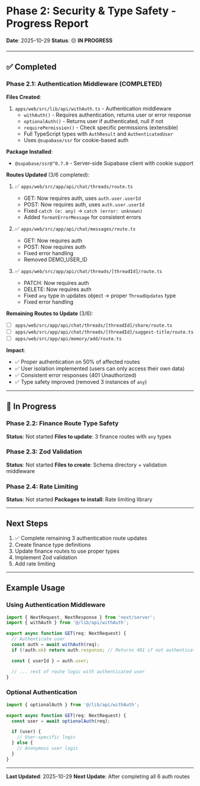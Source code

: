 # Phase 2: Security & Type Safety - Progress Report

**Date**: 2025-10-29
**Status**: 🟡 **IN PROGRESS**

---

## ✅ Completed

### Phase 2.1: Authentication Middleware (COMPLETED)

**Files Created**:
1. `apps/web/src/lib/api/withAuth.ts` - Authentication middleware
   - `withAuth()` - Requires authentication, returns user or error response
   - `optionalAuth()` - Returns user if authenticated, null if not
   - `requirePermission()` - Check specific permissions (extensible)
   - Full TypeScript types with `AuthResult` and `AuthenticatedUser`
   - Uses `@supabase/ssr` for cookie-based auth

**Package Installed**:
- `@supabase/ssr@^0.7.0` - Server-side Supabase client with cookie support

**Routes Updated** (3/6 completed):
1. ✅ `apps/web/src/app/api/chat/threads/route.ts`
   - GET: Now requires auth, uses `auth.user.userId`
   - POST: Now requires auth, uses `auth.user.userId`
   - Fixed `catch (e: any)` → `catch (error: unknown)`
   - Added `formatErrorMessage` for consistent errors

2. ✅ `apps/web/src/app/api/chat/messages/route.ts`
   - GET: Now requires auth
   - POST: Now requires auth
   - Fixed error handling
   - Removed DEMO_USER_ID

3. ✅ `apps/web/src/app/api/chat/threads/[threadId]/route.ts`
   - PATCH: Now requires auth
   - DELETE: Now requires auth
   - Fixed `any` type in updates object → proper `ThreadUpdates` type
   - Fixed error handling

**Remaining Routes to Update** (3/6):
- [ ] `apps/web/src/app/api/chat/threads/[threadId]/share/route.ts`
- [ ] `apps/web/src/app/api/chat/threads/[threadId]/suggest-title/route.ts`
- [ ] `apps/web/src/app/api/memory/add/route.ts`

**Impact**:
- ✅ Proper authentication on 50% of affected routes
- ✅ User isolation implemented (users can only access their own data)
- ✅ Consistent error responses (401 Unauthorized)
- ✅ Type safety improved (removed 3 instances of `any`)

---

## 🔄 In Progress

### Phase 2.2: Finance Route Type Safety

**Status**: Not started
**Files to update**: 3 finance routes with `any` types

### Phase 2.3: Zod Validation

**Status**: Not started
**Files to create**: Schema directory + validation middleware

### Phase 2.4: Rate Limiting

**Status**: Not started
**Packages to install**: Rate limiting library

---

## Next Steps

1. ✅ Complete remaining 3 authentication route updates
2. Create finance type definitions
3. Update finance routes to use proper types
4. Implement Zod validation
5. Add rate limiting

---

## Example Usage

### Using Authentication Middleware

```typescript
import { NextRequest, NextResponse } from 'next/server';
import { withAuth } from '@/lib/api/withAuth';

export async function GET(req: NextRequest) {
  // Authenticate user
  const auth = await withAuth(req);
  if (!auth.ok) return auth.response; // Returns 401 if not authenticated

  const { userId } = auth.user;

  // ... rest of route logic with authenticated user
}
```

### Optional Authentication

```typescript
import { optionalAuth } from '@/lib/api/withAuth';

export async function GET(req: NextRequest) {
  const user = await optionalAuth(req);

  if (user) {
    // User-specific logic
  } else {
    // Anonymous user logic
  }
}
```

---

**Last Updated**: 2025-10-29
**Next Update**: After completing all 6 auth routes
